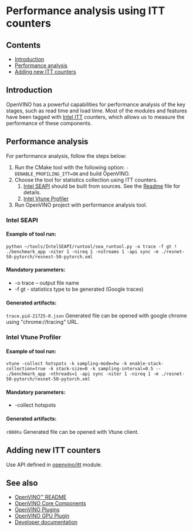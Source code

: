 # Performance analysis using ITT counters

## Contents

- [Introduction](#introduction)
- [Performance analysis](#performance-analysis)
- [Adding new ITT counters](#adding-new-itt-counters)

## Introduction

OpenVINO has a powerful capabilities for performance analysis of the key stages, such as read time and load time. Most of the modules and features have been tagged with [Intel ITT](https://software.intel.com/content/www/us/en/develop/documentation/vtune-help/top/api-support/instrumentation-and-tracing-technology-apis.html) counters, which allows us to measure the performance of these components.

## Performance analysis

For performance analysis, follow the steps below:
1. Run the CMake tool with the following option: `-DENABLE_PROFILING_ITT=ON` and build OpenVINO.
2. Choose the tool for statistics collection using ITT counters.
    1. [Intel SEAPI](https://github.com/vladislav-volkov/IntelSEAPI) should be built from sources. See the [Readme](https://github.com/vladislav-volkov/IntelSEAPI/blob/master/README.txt) file for details.
    2. [Intel Vtune Profiler](https://software.intel.com/content/www/us/en/develop/tools/oneapi/components/vtune-profiler.html)
3. Run OpenVINO project with performance analysis tool.

### Intel SEAPI

#### Example of tool run:
`python ~/tools/IntelSEAPI/runtool/sea_runtool.py -o trace -f gt ! ./benchmark_app -niter 1 -nireq 1 -nstreams 1 -api sync -m ./resnet-50-pytorch/resnest-50-pytorch.xml`

#### Mandatory parameters:
* -o trace – output file name
* -f gt - statistics type to be generated (Google traces)

#### Generated artifacts:
`trace.pid-21725-0.json`
Generated file can be opened with google chrome using "chrome://tracing" URL.

### Intel Vtune Profiler

#### Example of tool run:
`vtune -collect hotspots -k sampling-mode=hw -k enable-stack-collection=true -k stack-size=0 -k sampling-interval=0.5 -- ./benchmark_app -nthreads=1 -api sync -niter 1 -nireq 1 -m ./resnet-50-pytorch/resnet-50-pytorch.xml`

#### Mandatory parameters:
* -collect hotspots

#### Generated artifacts:
`r000hs`
Generated file can be opened with Vtune client.

## Adding new ITT counters

Use API defined in [openvino/itt](https://docs.openvinotoolkit.org/latest/itt_2include_2openvino_2itt_8hpp.html) module.

## See also
 * [OpenVINO™ README](../../../../README.md)
 * [OpenVINO Core Components](../../../README.md)
 * [OpenVINO Plugins](../../README.md)
 * [OpenVINO GPU Plugin](../README.md)
 * [Developer documentation](../../../../docs/dev/index.md)
 